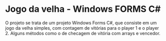 # Jogo da velha - Windows FORMS C#
O projeto se trata de um projeto Windows Forms C#, que consiste em um jogo da velha simples, com contagem de vitórias para o player 1 e o player 2. Alguns métodos como o de checagem de vitória com arrays e vencedor.
